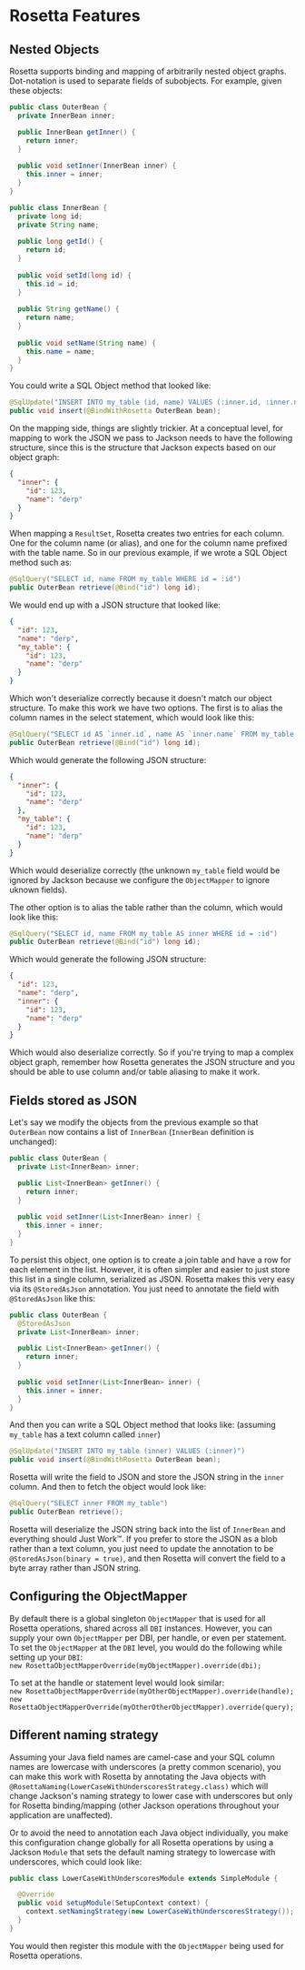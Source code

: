 
# Rosetta Features

## Nested Objects

Rosetta supports binding and mapping of arbitrarily nested object graphs. Dot-notation is used to separate fields of subobjects. For
example, given these objects:

```java
public class OuterBean {
  private InnerBean inner;

  public InnerBean getInner() {
    return inner;
  }
  
  public void setInner(InnerBean inner) {
    this.inner = inner;
  }
}

public class InnerBean {
  private long id;
  private String name;
  
  public long getId() {
    return id;
  }
  
  public void setId(long id) {
    this.id = id;
  }
  
  public String getName() {
    return name;
  }
  
  public void setName(String name) {
    this.name = name;
  }
}
```

You could write a SQL Object method that looked like:

```java
@SqlUpdate("INSERT INTO my_table (id, name) VALUES (:inner.id, :inner.name)")
public void insert(@BindWithRosetta OuterBean bean);
```

On the mapping side, things are slightly trickier. At a conceptual level, for mapping to work the JSON we pass to Jackson needs to
have the following structure, since this is the structure that Jackson expects based on our object graph:
```json
{
  "inner": {
    "id": 123,
    "name": "derp"
  }
}
```

When mapping a `ResultSet`, Rosetta creates two entries for each column. One for the column name (or alias), and one for the column
name prefixed with the table name. So in our previous example, if we wrote a SQL Object method such as:
```java
@SqlQuery("SELECT id, name FROM my_table WHERE id = :id")
public OuterBean retrieve(@Bind("id") long id);
```

We would end up with a JSON structure that looked like:
```json
{
  "id": 123,
  "name": "derp",
  "my_table": {
    "id": 123,
    "name": "derp"
  }
}
```

Which won't deserialize correctly because it doesn't match our object structure. To make this work we have two options. The first is
to alias the column names in the select statement, which would look like this:
```java
@SqlQuery("SELECT id AS `inner.id`, name AS `inner.name` FROM my_table WHERE id = :id")
public OuterBean retrieve(@Bind("id") long id);
```

Which would generate the following JSON structure:
```json
{
  "inner": {
    "id": 123,
    "name": "derp"
  },
  "my_table": {
    "id": 123,
    "name": "derp"
  }
}
```
Which would deserialize correctly (the unknown `my_table` field would be ignored by Jackson because we configure the `ObjectMapper` to
ignore uknown fields).

The other option is to alias the table rather than the column, which would look like this:
```java
@SqlQuery("SELECT id, name FROM my_table AS inner WHERE id = :id")
public OuterBean retrieve(@Bind("id") long id);
```

Which would generate the following JSON structure:
```json
{
  "id": 123,
  "name": "derp",
  "inner": {
    "id": 123,
    "name": "derp"
  }
}
```

Which would also deserialize correctly. So if you're trying to map a complex object graph, remember how Rosetta generates the JSON
structure and you should be able to use column and/or table aliasing to make it work.

## Fields stored as JSON

Let's say we modify the objects from the previous example so that `OuterBean` now contains a list of `InnerBean` 
(`InnerBean` definition is unchanged):

```java
public class OuterBean {
  private List<InnerBean> inner;

  public List<InnerBean> getInner() {
    return inner;
  }
  
  public void setInner(List<InnerBean> inner) {
    this.inner = inner;
  }
}
```

To persist this object, one option is to create a join table and have a row for each element in the list. However, it is often 
simpler and easier to just store this list in a single column, serialized as JSON. Rosetta makes this very easy via its
`@StoredAsJson` annotation. You just need to annotate the field with `@StoredAsJson` like this:

```java
public class OuterBean {
  @StoredAsJson
  private List<InnerBean> inner;

  public List<InnerBean> getInner() {
    return inner;
  }
  
  public void setInner(List<InnerBean> inner) {
    this.inner = inner;
  }
}
```

And then you can write a SQL Object method that looks like: (assuming `my_table` has a text column called `inner`)
```java
@SqlUpdate("INSERT INTO my_table (inner) VALUES (:inner)")
public void insert(@BindWithRosetta OuterBean bean);
```

Rosetta will write the field to JSON and store the JSON string in the `inner` column. And then to fetch the object would look like:
```java
@SqlQuery("SELECT inner FROM my_table")
public OuterBean retrieve();
```

Rosetta will deserialize the JSON string back into the list of `InnerBean` and everything should Just Work™. If you prefer to store 
the JSON as a blob rather than a text column, you just need to update the annotation to be `@StoredAsJson(binary = true)`, and then
Rosetta will convert the field to a byte array rather than JSON string.

## Configuring the ObjectMapper

By default there is a global singleton `ObjectMapper` that is used for all Rosetta operations, shared across all `DBI` instances.
However, you can supply your own `ObjectMapper` per DBI, per handle, or even per statement. To set the `ObjectMapper` at the `DBI`
level, you would do the following while setting up your `DBI`:  
`new RosettaObjectMapperOverride(myObjectMapper).override(dbi);`

To set at the handle or statement level would look similar:  
`new RosettaObjectMapperOverride(myOtherObjectMapper).override(handle);`  
`new RosettaObjectMapperOverride(myOtherOtherObjectMapper).override(query);`

## Different naming strategy

Assuming your Java field names are camel-case and your SQL column names are lowercase with underscores (a pretty common scenario), you
can make this work with Rosetta by annotating the Java objects with `@RosettaNaming(LowerCaseWithUnderscoresStrategy.class)` which
will change Jackson's naming strategy to lower case with underscores but only for Rosetta binding/mapping (other Jackson operations
throughout your application are unaffected). 

Or to avoid the need to annotation each Java object individually, you make this configuration change globally for all Rosetta
operations by using a Jackson `Module` that sets the default naming strategy to lowercase with underscores, which could look like:

```java
public class LowerCaseWithUnderscoresModule extends SimpleModule {

  @Override
  public void setupModule(SetupContext context) {
    context.setNamingStrategy(new LowerCaseWithUnderscoresStrategy());
  }
}
```

You would then register this module with the `ObjectMapper` being used for Rosetta operations.

